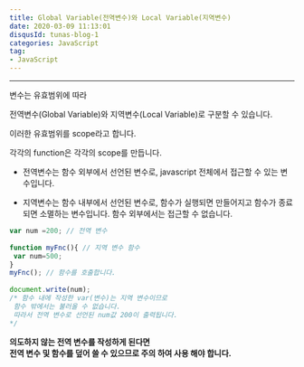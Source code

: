 ```yaml
---
title: Global Variable(전역변수)와 Local Variable(지역변수)
date: 2020-03-09 11:13:01
disqusId: tunas-blog-1
categories: JavaScript
tag: 
- JavaScript
---
```


* * *

변수는 유효범위에 따라

전역변수(Global Variable)와 지역변수(Local Variable)로 구분할 수 있습니다.

이러한 유효범위를 scope라고 합니다.

각각의 function은 각각의 scope를 만듭니다.

*   전역변수는 함수 외부에서 선언된 변수로, javascript 전체에서 접근할 수 있는 변수입니다.
    
*   지역변수는 함수 내부에서 선언된 변수로, 함수가 실행되면 만들어지고 함수가 종료되면 소멸하는 변수입니다. 함수 외부에서는 접근할 수 없습니다.
    
```js
var num =200; // 전역 변수  
  
function myFnc(){ // 지역 변수 함수  
 var num=500;  
}  
myFnc(); // 함수를 호출합니다.  
  
document.write(num);  
/* 함수 내에 작성한 var(변수)는 지역 변수이므로   
 함수 밖에서는 불러올 수 없습니다.  
 따라서 전역 변수로 선언된 num값 200이 출력됩니다.  
*/  
```

**의도하지 않는 전역 변수를 작성하게 된다면**  
**전역 변수 및 함수를 덮어 쓸 수 있으므로 주의 하여 사용 해야 합니다.**
